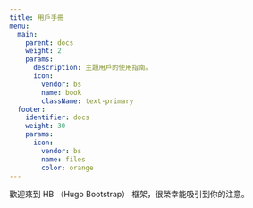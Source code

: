 ```yaml
---
title: 用戶手冊
menu:
  main:
    parent: docs
    weight: 2
    params:
      description: 主題用戶的使用指南。
      icon:
        vendor: bs
        name: book
        className: text-primary
  footer:
    identifier: docs
    weight: 30
    params:
      icon: 
        vendor: bs
        name: files
        color: orange
---
```


歡迎來到 HB （Hugo Bootstrap） 框架，很榮幸能吸引到你的注意。
